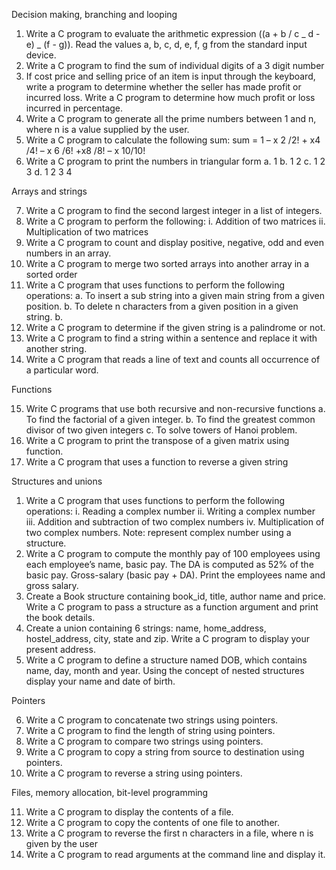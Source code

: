 Decision making, branching and looping

1.  Write a C program to evaluate the arithmetic expression ((a + b / c _ d - e) _ (f - g)). Read the values a, b, c, d, e, f, g from the standard input device.
2.  Write a C program to find the sum of individual digits of a 3 digit number
3.  If cost price and selling price of an item is input through the keyboard, write a program to determine whether the seller has made profit or incurred loss. Write a C program to determine how much profit or loss incurred in percentage.
4.  Write a C program to generate all the prime numbers between 1 and n, where n is a value supplied by the user.
5.  Write a C program to calculate the following sum: sum = 1 – x 2 /2! + x4 /4! – x 6 /6! +x8 /8! – x 10/10!
6.  Write a C program to print the numbers in triangular form
    a. 1
    b. 1 2
    c. 1 2 3
    d. 1 2 3 4

Arrays and strings

7.  Write a C program to find the second largest integer in a list of integers.
8.  Write a C program to perform the following: i. Addition of two matrices ii. Multiplication of two matrices
9.  Write a C program to count and display positive, negative, odd and even numbers in an array.
10. Write a C program to merge two sorted arrays into another array in a sorted order
11. Write a C program that uses functions to perform the following operations:
    a. To insert a sub string into a given main string from a given position.
    b. To delete n characters from a given position in a given string. b.
12. Write a C program to determine if the given string is a palindrome or not.
13. Write a C program to find a string within a sentence and replace it with another string.
14. Write a C program that reads a line of text and counts all occurrence of a particular word.

Functions

15. Write C programs that use both recursive and non-recursive functions
    a. To find the factorial of a given integer.
    b. To find the greatest common divisor of two given integers
    c. To solve towers of Hanoi problem.
16. Write a C program to print the transpose of a given matrix using function.
17. Write a C program that uses a function to reverse a given string

Structures and unions

1.  Write a C program that uses functions to perform the following operations:
    i. Reading a complex number
    ii. Writing a complex number
    iii. Addition and subtraction of two complex numbers
    iv. Multiplication of two complex numbers. Note: represent complex number using a structure.
2.  Write a C program to compute the monthly pay of 100 employees using each employee’s name, basic pay. The DA is computed as 52% of the basic pay. Gross-salary (basic pay + DA). Print the employees name and gross salary.
3.  Create a Book structure containing book_id, title, author name and price. Write a C program to pass a structure as a function argument and print the book details.
4.  Create a union containing 6 strings: name, home_address, hostel_address, city, state and zip. Write a C program to display your present address.
5.  Write a C program to define a structure named DOB, which contains name, day, month and year. Using the concept of nested structures display your name and date of birth.

Pointers

6.  Write a C program to concatenate two strings using pointers.
7.  Write a C program to find the length of string using pointers.
8.  Write a C program to compare two strings using pointers.
9.  Write a C program to copy a string from source to destination using pointers.
10. Write a C program to reverse a string using pointers.

Files, memory allocation, bit-level programming

11. Write a C program to display the contents of a file.
12. Write a C program to copy the contents of one file to another.
13. Write a C program to reverse the first n characters in a file, where n is given by the user
14. Write a C program to read arguments at the command line and display it.
